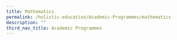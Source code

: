 ```yaml
---
title: Mathematics
permalink: /holistic-education/Academic-Programmes/mathematics
description: ""
third_nav_title: Academic Programmes
---
```

